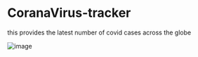 # CoranaVirus-tracker
this provides the latest number of covid cases across the globe

![image](example.png)
